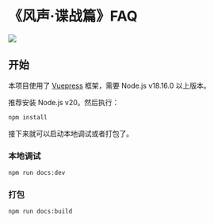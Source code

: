 # 《风声·谍战篇》FAQ

![](https://img.shields.io/badge/node-20-yellow?logo=nodedotjs)

## 开始

本项目使用了 [Vuepress](https://vuepress.vuejs.org/zh/) 框架，需要 Node.js v18.16.0 以上版本。

推荐安装 Node.js v20。然后执行：

```sh
npm install
```

接下来就可以启动本地调试或者打包了。

### 本地调试

```sh
npm run docs:dev
```

### 打包

```sh
npm run docs:build
```
